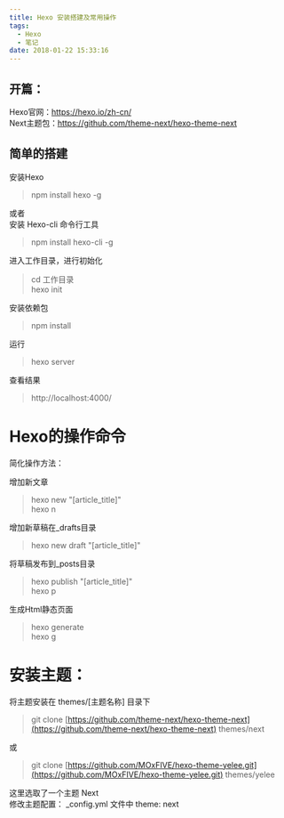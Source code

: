 ```yaml
---
title: Hexo 安装搭建及常用操作
tags:
  - Hexo
  - 笔记
date: 2018-01-22 15:33:16
---
```


## 开篇：  
Hexo官网：https://hexo.io/zh-cn/   
Next主题包：https://github.com/theme-next/hexo-theme-next

## 简单的搭建
安装Hexo
> npm install hexo -g 

或者  
安装 Hexo-cli 命令行工具
> npm install hexo-cli -g
<!-- more -->
进入工作目录，进行初始化
> cd 工作目录  
hexo init

安装依赖包
> npm install

运行
> hexo server 

查看结果
> http://localhost:4000/

# Hexo的操作命令

简化操作方法：

增加新文章  
> hexo new "[article_title]"   
hexo n

增加新草稿在_drafts目录  
> hexo new draft "[article_title]"

将草稿发布到_posts目录
> hexo publish "[article_title]"  
hexo p

生成Html静态页面
> hexo generate    
hexo g

# 安装主题：  
将主题安装在 themes/[主题名称] 目录下  
> git clone [https://github.com/theme-next/hexo-theme-next](https://github.com/theme-next/hexo-theme-next) themes/next
   
或   
> git clone [https://github.com/MOxFIVE/hexo-theme-yelee.git](https://github.com/MOxFIVE/hexo-theme-yelee.git) themes/yelee  

这里选取了一个主题 Next  
修改主题配置： _config.yml 文件中 theme: next
